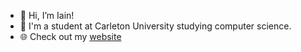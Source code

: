 - 👋 Hi, I’m Iain!
- 📖 I'm a student at Carleton University studying computer science.
- 🌐 Check out my [website](https://iainmcilveen.com/)
